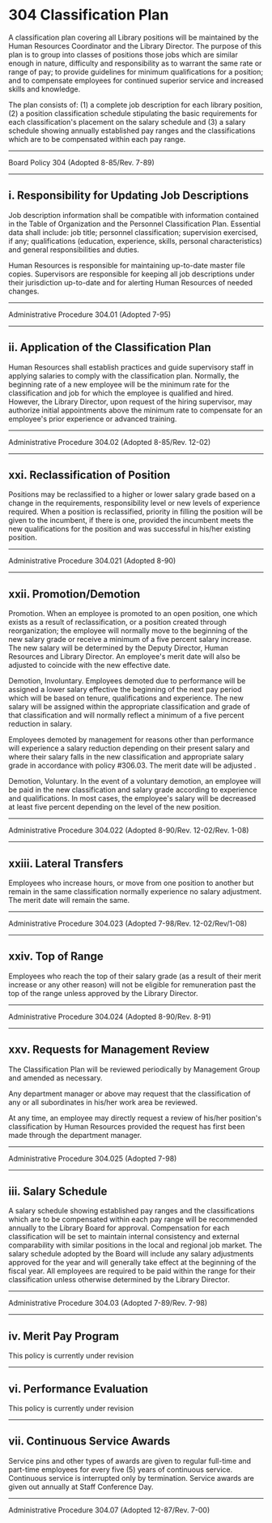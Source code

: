 # 304 Classification Plan

A classification plan covering all Library positions will be maintained by the Human Resources Coordinator and the Library Director. The purpose of this plan is to group into classes of positions those jobs which are similar enough in nature, difficulty and responsibility as to warrant the same rate or range of pay; to provide guidelines for minimum qualifications for a position; and to compensate employees for continued superior service and increased skills and knowledge.

The plan consists of: (1) a complete job description for each library position, (2) a position classification schedule stipulating the basic requirements for each classification's placement on the salary schedule and (3) a salary schedule showing annually established pay ranges and the classifications which are to be compensated within each pay range.

---

Board Policy 304 (Adopted 8-85/Rev. 7-89)

---

## i. Responsibility for Updating Job Descriptions

Job description information shall be compatible with information contained in the Table of Organization and the Personnel Classification Plan. Essential data shall include: job title; personnel classification; supervision exercised, if any; qualifications (education, experience, skills, personal characteristics) and general responsibilities and duties.

Human Resources is responsible for maintaining up-to-date master file copies. Supervisors are responsible for keeping all job descriptions under their jurisdiction up-to-date and for alerting Human Resources of needed changes.

---

Administrative Procedure 304.01 (Adopted 7-95)

---

## ii. Application of the Classification Plan

Human Resources shall establish practices and guide supervisory staff in applying salaries to comply with the classification plan. Normally, the beginning rate of a new employee will be the minimum rate for the classification and job for which the employee is qualified and hired. However, the Library Director, upon request of the hiring supervisor, may authorize initial appointments above the minimum rate to compensate for an employee's prior experience or advanced training.

---

Administrative Procedure 304.02 (Adopted 8-85/Rev. 12-02)

---

## xxi. Reclassification of Position

Positions may be reclassified to a higher or lower salary grade based on a change in the requirements, responsibility level or new levels of experience required. When a position is reclassified, priority in filling the position will be given to the incumbent, if there is one, provided the incumbent meets the new qualifications for the position and was successful in his/her existing position.

---

Administrative Procedure 304.021 (Adopted 8-90)

---

## xxii. Promotion/Demotion

Promotion. When an employee is promoted to an open position, one which exists as a result of reclassification, or a position created through reorganization; the employee will normally move to the beginning of the new salary grade or receive a minimum of a five percent salary increase. The new salary will be determined by the Deputy Director, Human Resources and Library Director. An employee's merit date will also be adjusted to coincide with the new effective date.

Demotion, Involuntary. Employees demoted due to performance will be assigned a lower salary effective the beginning of the next pay period which will be based on tenure, qualifications and experience. The new salary will be assigned within the appropriate classification and grade of that classification and will normally reflect a minimum of a five percent reduction in salary.

Employees demoted by management for reasons other than performance will experience a salary reduction depending on their present salary and where their salary falls in the new classification and appropriate salary grade in accordance with policy #306.03. The merit date will be adjusted .

Demotion, Voluntary. In the event of a voluntary demotion, an employee will be paid in the new classification and salary grade according to experience and qualifications. In most cases, the employee's salary will be decreased at least five percent depending on the level of the new position.

---

Administrative Procedure 304.022 (Adopted 8-90/Rev. 12-02/Rev. 1-08)

---

## xxiii. Lateral Transfers

Employees who increase hours, or move from one position to another but remain in the same classification normally experience no salary adjustment. The merit date will remain the same.

---

Administrative Procedure 304.023 (Adopted 7-98/Rev. 12-02/Rev/1-08)

---

## xxiv. Top of Range

Employees who reach the top of their salary grade (as a result of their merit increase or any other reason) will not be eligible for remuneration past the top of the range unless approved by the Library Director.

---

Administrative Procedure 304.024 (Adopted 8-90/Rev. 8-91)

---

## xxv. Requests for Management Review

The Classification Plan will be reviewed periodically by Management Group and amended as necessary.

Any department manager or above may request that the classification of any or all subordinates in his/her work area be reviewed.

At any time, an employee may directly request a review of his/her position's classification by Human Resources provided the request has first been made through the department manager.

---

Administrative Procedure 304.025 (Adopted 7-98)

---

## iii. Salary Schedule

A salary schedule showing established pay ranges and the classifications which are to be compensated within each pay range will be recommended annually to the Library Board for approval. Compensation for each classification will be set to maintain internal consistency and external comparability with similar positions in the local and regional job market. The salary schedule adopted by the Board will include any salary adjustments approved for the year and will generally take effect at the beginning of the fiscal year. All employees are required to be paid within the range for their classification unless otherwise determined by the Library Director.

---

Administrative Procedure 304.03 (Adopted 7-89/Rev. 7-98)

---

## iv. Merit Pay Program

This policy is currently under revision

---

## vi. Performance Evaluation

This policy is currently under revision

---

## vii. Continuous Service Awards

Service pins and other types of awards are given to regular full-time and part-time employees for every five (5) years of continuous service. Continuous service is interrupted only by termination. Service awards are given out annually at Staff Conference Day.

---

Administrative Procedure 304.07 (Adopted 12-87/Rev. 7-00)
